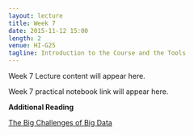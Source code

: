 ```yaml
---
layout: lecture
title: Week 7
date: 2015-11-12 15:00
length: 2
venue: HI-G25
tagline: Introduction to the Course and the Tools
---
```


Week 7 Lecture content will appear here.

Week 7 practical notebook link will appear here.

**Additional Reading**

[The Big Challenges of Big Data](https://github.com/sods/bioinformatics/blob/gh-pages/assets/Big_Data_Biology.pdf)
